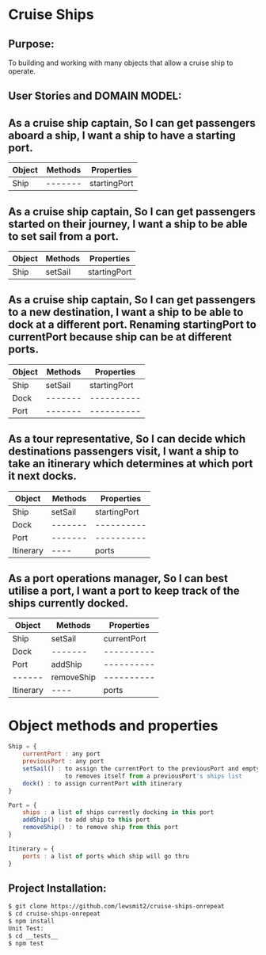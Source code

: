 # Cruise Ships
## Purpose:
To building and working with many objects that allow a cruise ship to operate.

## User Stories and DOMAIN MODEL:

## As a cruise ship captain, So I can get passengers aboard a ship, I want a ship to have a starting port. ##

| Object | Methods | Properties |
| ------ | ------- | ---------- |
| Ship	 | ------- | startingPort |


## As a cruise ship captain, So I can get passengers started on their journey, I want a ship to be able to set sail from a port. ##

| Object | Methods | Properties |
| ------ | ------- | ---------- |
| Ship	 | setSail | startingPort |

## As a cruise ship captain, So I can get passengers to a new destination, I want a ship to be able to dock at a different port. Renaming startingPort to currentPort because ship can be at different ports. ##

| Object | Methods | Properties |
| ------ | ------- | ---------- |
| Ship	 | setSail | startingPort |
| Dock	 | ------- | ---------- |
| Port	 | ------- | ---------- |


## As a tour representative, So I can decide which destinations passengers visit, I want a ship to take an itinerary which determines at which port it next docks. ##

| Object | Methods | Properties |
| ------ | ------- | ---------- |
| Ship	 | setSail | startingPort |
| Dock	 | ------- | ---------- |
| Port	 | ------- | ---------- |
| Itinerary | ---- | ports      |


## As a port operations manager, So I can best utilise a port, I want a port to keep track of the ships currently docked. ##

| Object | Methods | Properties |
| ------ | ------- | ---------- |
| Ship	 | setSail | currentPort |
| Dock	 | ------- | ---------- |
| Port	 | addShip | ---------- |
| ------ | removeShip | ---------- |
| Itinerary | ---- | ports      |

# Object methods and properties

```javaScript
Ship = {
    currentPort : any port
    previousPort : any port
    setSail() : to assign the currentPort to the previousPort and empty currentPort 
                to removes itself from a previousPort's ships list
    dock() : to assign currentPort with itinerary 
}

Port = {
    ships : a list of ships currently docking in this port
    addShip() : to add ship to this port
    removeShip() : to remove ship from this port
}

Itinerary = {
    ports : a list of ports which ship will go thru
}
```

## Project Installation:

```bash
$ git clone https://github.com/lewsmit2/cruise-ships-onrepeat
$ cd cruise-ships-onrepeat
$ npm install
Unit Test:
$ cd __tests__
$ npm test
```
